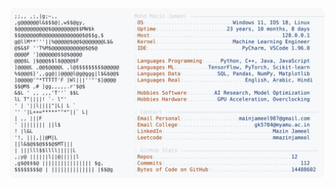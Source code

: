 <picture>
  <source srcset="https://raw.githubusercontent.com/mmazinjameel/mmazinjameel/main/dark_mode.svg?v=1757779793" media="(prefers-color-scheme: dark)">
  <img src="https://raw.githubusercontent.com/mmazinjameel/mmazinjameel/main/light_mode.svg?v=1757779793">
</picture>
